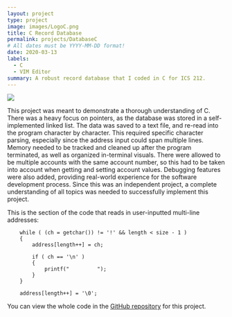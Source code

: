 ```yaml
---
layout: project
type: project
image: images/LogoC.png
title: C Record Database
permalink: projects/DatabaseC
# All dates must be YYYY-MM-DD format!
date: 2020-03-13
labels:
  - C
  - VIM Editor
summary: A robust record database that I coded in C for ICS 212.
---
```


<img class="ui image" src="{{ site.baseurl }}/images/Project1UI.png">

This project was meant to demonstrate a thorough understanding of C.  There was a heavy focus on pointers, as the database was stored in a self-implemented linked list.  The data was saved to a text file, and re-read into the program character by character.  This required specific character parsing, especially since the address input could span multiple lines.  Memory needed to be tracked and cleaned up after the program terminated, as well as organized in-terminal visuals.  There were allowed to be multiple accounts with the same account number, so this had to be taken into account when getting and setting account values.  Debugging features were also added, providing real-world experience for the software development process.  Since this was an independent project, a complete understanding of all topics was needed to successfully implement this project.

This is the section of the code that reads in user-inputted multi-line addresses:
```
    while ( (ch = getchar()) != '!' && length < size - 1 )
    {
        address[length++] = ch;

        if ( ch == '\n' )
        {
            printf("         ");
        }
    }

    address[length++] = '\0';
```
You can view the whole code in the [GitHub repository](https://github.com/robert-lemon-uhm/CRecordDatabase) for this project.
